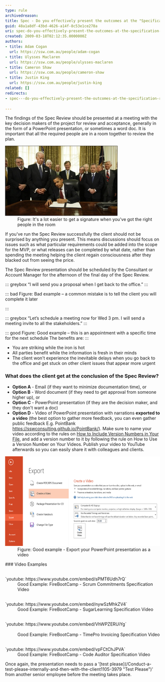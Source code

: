 ```yaml
---
type: rule
archivedreason: 
title: Spec - Do you effectively present the outcomes at the "Specification Review Presentation"?
guid: 48a1a8df-43bd-4626-a14f-8c53e1ce278a
uri: spec-do-you-effectively-present-the-outcomes-at-the-specification-review-presentation
created: 2009-03-18T02:12:35.0000000Z
authors:
- title: Adam Cogan
  url: https://ssw.com.au/people/adam-cogan
- title: Ulysses Maclaren
  url: https://ssw.com.au/people/ulysses-maclaren
- title: Cameron Shaw
  url: https://ssw.com.au/people/cameron-shaw
- title: Justin King
  url: https://ssw.com.au/people/justin-king
related: []
redirects:
- spec---do-you-effectively-present-the-outcomes-at-the-specification-review-presentation

---
```


The findings of the Spec Review should be presented at a meeting with the key decision makers of the project for review and acceptance, generally in the form of a PowerPoint presentation, or sometimes a word doc. It is important that all the required people are in a room together to review the plan.

<!--endintro-->
<dl class="image"><dt> 
      <img alt="It's a lot easier to get a signature when you've got the right people in the room" src="ProjectManagement_DecisionMakers_Small.jpg"> 
      <br> 
   </dt><dd>Figure: It's a lot easier to get a signature when you've got the right people in the room </dd></dl>
If you've run the Spec Review successfully the client should not be surprised by anything you present. This means discussions should focus on issues such as what particular requirements could be added into the scope for the MVP, or what releases can be completed by what date, rather than spending the meeting helping the client regain consciousness after they blacked out from seeing the price.

The Spec Review presentation should be scheduled by the Consultant or Account Manager for the afternoon of the final day of the Spec Review.


::: greybox
“I will send you a proposal when I get back to the office.”
:::



::: bad
Figure: Bad example – a common mistake is to tell the client you will complete it later     

:::



::: greybox
“Let’s schedule a meeting now for Wed 3 pm. I will send a meeting invite to all the stakeholders.”
:::



::: good
Figure: Good example – this is an appointment with a specific time for the next schedule The benefits are:
:::


* You are striking while the iron is hot
* All parties benefit while the information is fresh in their minds
* The client won't experience the inevitable delays when you go back to the office and get stuck on other client issues that appear more urgent


### What does the client get at the conclusion of the Spec Review? <br>   
 

* **Option A** - Email (if they want to minimize documentation time), or
* **Option B** - Word document (if they need to get approval from someone higher up), or
* **Option C** - PowerPoint presentation (if they are the decision maker, and they don't want a doc)
* **Option D** - Video of  PowerPoint presentation with narrations **exported to a video**  (the best option to gather more feedback, you can even gather public feedback E.g. PointBank https://sswconsulting.github.io/PointBank/).
Make sure to name your video according to the rules on [How to Include Version Numbers in Your File](/Version_Rule), and add a version number to it by following the rule on How to Use a Version Number on Your Videos. Publish your video to YouTube afterwards so you can easily share it with colleagues and clients.

<dl class="goodImage"><dt> 
            <img alt="3-01-2014 10-13-04 PM.png" src="3-01-2014 10-13-04 PM.png" style="width:612px;height:292px;"> 
         </dt><dd>Figure: Good example - Export your PowerPoint presentation as a video<br></dd></dl>
### Video Examples <br>   

<dl class="goodImage"><dt> 
      <br>`youtube: https://www.youtube.com/embed/sPMT6Udh7rQ`<br></dt><dd>Good Example: FireBootCamp - Scrum Commitments Specification Video</dd></dl><dl class="goodImage"><dt> 
      <br>`youtube: https://www.youtube.com/embed/nywSzMhkZV4`<br></dt><dd>Good Example: FireBootCamp - SugarLearning Specification Video</dd></dl><dl class="goodImage"><dt> 
      <br>`youtube: https://www.youtube.com/embed/VhWPZERUiYg`<br><br></dt><dd>Good Example: FireBootCamp - TimePro Invoicing Specification Video</dd></dl><dl class="goodImage"><dt> 
      <br>`youtube: https://www.youtube.com/embed/vpFCtChJPVA`<br></dt><dd>Good Example: FireBootCamp - Code Auditor Specification Video</dd></dl>
Once again, the presentation needs to pass a '[test please](/Conduct-a-test-please-internally-and-then-with-the-client1105-3979 "Test Please")' from another senior employee before the meeting takes place.
